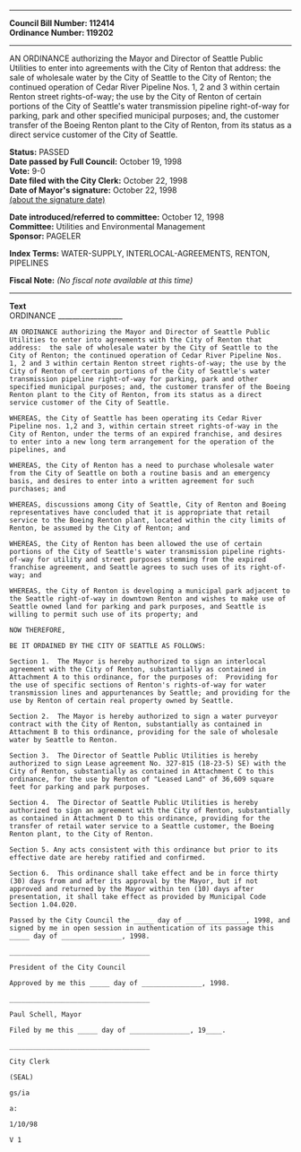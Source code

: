 * * * * *  
  
**Council Bill Number: [](#h0)[](#h2)112414**   
**Ordinance Number: 119202**  
  
* * * * *  
  
AN ORDINANCE authorizing the Mayor and Director of Seattle Public Utilities to enter into agreements with the City of Renton that address: the sale of wholesale water by the City of Seattle to the City of Renton; the continued operation of Cedar River Pipeline Nos. 1, 2 and 3 within certain Renton street rights-of-way; the use by the City of Renton of certain portions of the City of Seattle's water transmission pipeline right-of-way for parking, park and other specified municipal purposes; and, the customer transfer of the Boeing Renton plant to the City of Renton, from its status as a direct service customer of the City of Seattle.  
  
**Status:** PASSED   
**Date passed by Full Council:** October 19, 1998   
**Vote:** 9-0   
**Date filed with the City Clerk:** October 22, 1998   
**Date of Mayor's signature:** October 22, 1998   
[(about the signature date)](/~public/approvaldate.htm)   
  
  
**Date introduced/referred to committee:** October 12, 1998   
**Committee:** Utilities and Environmental Management   
**Sponsor:** PAGELER   
  
**Index Terms:** WATER-SUPPLY, INTERLOCAL-AGREEMENTS, RENTON, PIPELINES  
  
**Fiscal Note:** *(No fiscal note available at this time)*  
  
* * * * *  
  
**Text**  
    ORDINANCE __________________  
  
    AN ORDINANCE authorizing the Mayor and Director of Seattle Public  
    Utilities to enter into agreements with the City of Renton that  
    address:  the sale of wholesale water by the City of Seattle to the  
    City of Renton; the continued operation of Cedar River Pipeline Nos.  
    1, 2 and 3 within certain Renton street rights-of-way; the use by the  
    City of Renton of certain portions of the City of Seattle's water  
    transmission pipeline right-of-way for parking, park and other  
    specified municipal purposes; and, the customer transfer of the Boeing  
    Renton plant to the City of Renton, from its status as a direct  
    service customer of the City of Seattle.  
  
    WHEREAS, the City of Seattle has been operating its Cedar River  
    Pipeline nos. 1,2 and 3, within certain street rights-of-way in the  
    City of Renton, under the terms of an expired franchise, and desires  
    to enter into a new long term arrangement for the operation of the  
    pipelines, and  
  
    WHEREAS, the City of Renton has a need to purchase wholesale water  
    from the City of Seattle on both a routine basis and an emergency  
    basis, and desires to enter into a written agreement for such  
    purchases; and  
  
    WHEREAS, discussions among City of Seattle, City of Renton and Boeing  
    representatives have concluded that it is appropriate that retail  
    service to the Boeing Renton plant, located within the city limits of  
    Renton, be assumed by the City of Renton; and  
  
    WHEREAS, the City of Renton has been allowed the use of certain  
    portions of the City of Seattle's water transmission pipeline rights-  
    of-way for utility and street purposes stemming from the expired  
    franchise agreement, and Seattle agrees to such uses of its right-of-  
    way; and  
  
    WHEREAS, the City of Renton is developing a municipal park adjacent to  
    the Seattle right-of-way in downtown Renton and wishes to make use of  
    Seattle owned land for parking and park purposes, and Seattle is  
    willing to permit such use of its property; and  
  
    NOW THEREFORE,  
  
    BE IT ORDAINED BY THE CITY OF SEATTLE AS FOLLOWS:  
  
    Section 1.  The Mayor is hereby authorized to sign an interlocal  
    agreement with the City of Renton, substantially as contained in  
    Attachment A to this ordinance, for the purposes of:  Providing for  
    the use of specific sections of Renton's rights-of-way for water  
    transmission lines and appurtenances by Seattle; and providing for the  
    use by Renton of certain real property owned by Seattle.  
  
    Section 2.  The Mayor is hereby authorized to sign a water purveyor  
    contract with the City of Renton, substantially as contained in  
    Attachment B to this ordinance, providing for the sale of wholesale  
    water by Seattle to Renton.  
  
    Section 3.  The Director of Seattle Public Utilities is hereby  
    authorized to sign Lease agreement No. 327-815 (18-23-5) SE) with the  
    City of Renton, substantially as contained in Attachment C to this  
    ordinance, for the use by Renton of "Leased Land" of 36,609 square  
    feet for parking and park purposes.  
  
    Section 4.  The Director of Seattle Public Utilities is hereby  
    authorized to sign an agreement with the City of Renton, substantially  
    as contained in Attachment D to this ordinance, providing for the  
    transfer of retail water service to a Seattle customer, the Boeing  
    Renton plant, to the City of Renton.  
  
    Section 5. Any acts consistent with this ordinance but prior to its  
    effective date are hereby ratified and confirmed.  
  
    Section 6.  This ordinance shall take effect and be in force thirty  
    (30) days from and after its approval by the Mayor, but if not  
    approved and returned by the Mayor within ten (10) days after  
    presentation, it shall take effect as provided by Municipal Code  
    Section 1.04.020.  
  
    Passed by the City Council the _____ day of _______________, 1998, and  
    signed by me in open session in authentication of its passage this  
    _____ day of _______________, 1998.  
  
    ___________________________________  
  
    President of the City Council  
  
    Approved by me this _____ day of _______________, 1998.  
  
    ___________________________________  
  
    Paul Schell, Mayor  
  
    Filed by me this _____ day of _______________, 19____.  
  
    ___________________________________  
  
    City Clerk  
  
    (SEAL)  
  
    gs/ia  
  
    a:  
  
    1/10/98  
  
    V 1  
